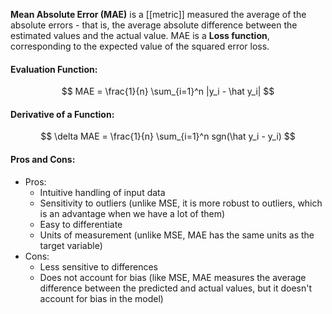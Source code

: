 **Mean Absolute Error (MAE)** is a [[metric]] measured the average of the absolute errors - that is, the average absolute difference between the estimated values and the actual value. MAE is a **Loss function**, corresponding to the expected value of the squared error loss.

#### Evaluation Function:
$$
MAE = \frac{1}{n} \sum_{i=1}^n |y_i - \hat y_i|
$$

#### Derivative of a Function:
$$
\delta MAE = \frac{1}{n} \sum_{i=1}^n sgn(\hat y_i - y_i)
$$

#### Pros and Cons:

* Pros:
	* Intuitive handling of input data
	* Sensitivity to outliers (unlike MSE, it is more robust to outliers, which is an advantage when we have a lot of them)
	* Easy to differentiate
	* Units of measurement (unlike MSE, MAE has the same units as the target variable)
* Cons:
	* Less sensitive to differences
	* Does not account for bias (like MSE, MAE measures the average difference between the predicted and actual values, but it doesn't account for bias in the model)